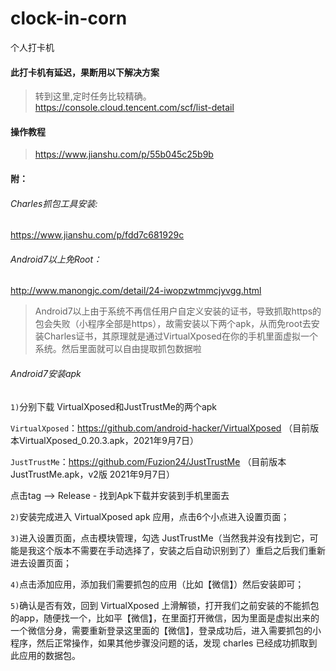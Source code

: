 # clock-in-corn
个人打卡机


#### 此打卡机有延迟，果断用以下解决方案
> 转到这里,定时任务比较精确。https://console.cloud.tencent.com/scf/list-detail



#### 操作教程
> https://www.jianshu.com/p/55b045c25b9b


#### 附：

###### Charles抓包工具安装:

https://www.jianshu.com/p/fdd7c681929c

###### Android7以上免Root： 
http://www.manongjc.com/detail/24-iwopzwtmmcjyvgg.html

> Android7以上由于系统不再信任用户自定义安装的证书，导致抓取https的包会失败（小程序全部是https），故需安装以下两个apk，从而免root去安装Charles证书，其原理就是通过VirtualXposed在你的手机里面虚拟一个系统。然后里面就可以自由提取抓包数据啦

###### Android7安装apk

`1)`分别下载 VirtualXposed和JustTrustMe的两个apk 

`VirtualXposed`：https://github.com/android-hacker/VirtualXposed （目前版本VirtualXposed_0.20.3.apk，2021年9月7日）

`JustTrustMe`：https://github.com/Fuzion24/JustTrustMe （目前版本JustTrustMe.apk，v2版 2021年9月7日）

点击tag --> Release - 找到Apk下载并安装到手机里面去

`2)`安装完成进入 VirtualXposed apk 应用，点击6个小点进入设置页面；

`3)`进入设置页面，点击模块管理，勾选 JustTrustMe（当然我并没有找到它，可能是我这个版本不需要在手动选择了，安装之后自动识别到了）重启之后我们重新进去设置页面；

`4)`点击添加应用，添加我们需要抓包的应用（比如【微信】）然后安装即可；

`5)`确认是否有效，回到 VirtualXposed 上滑解锁，打开我们之前安装的不能抓包的app，随便找一个，比如平【微信】，在里面打开微信，因为里面是虚拟出来的一个微信分身，需要重新登录这里面的【微信】，登录成功后，进入需要抓包的小程序，然后正常操作，如果其他步骤没问题的话，发现 charles 已经成功抓取到此应用的数据包。


